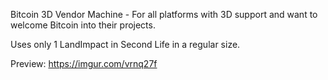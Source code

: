 Bitcoin 3D Vendor Machine - For all platforms with 3D support and want to welcome Bitcoin into their projects.

Uses only 1 LandImpact in Second Life in a regular size.

Preview:
https://imgur.com/vrnq27f
